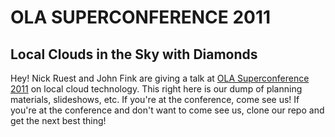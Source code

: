 OLA SUPERCONFERENCE 2011
========================

Local Clouds in the Sky with Diamonds
-------------------------------------

Hey! Nick Ruest and John Fink are giving a talk at [OLA Superconference 2011](http://www.accessola.com/superconference2011/index.php) on local cloud technology.
This right here is our dump of planning materials, slideshows, etc. If you're at the conference, come see us! If you're at the conference and don't want to come see us, clone our repo and get the next best thing!

